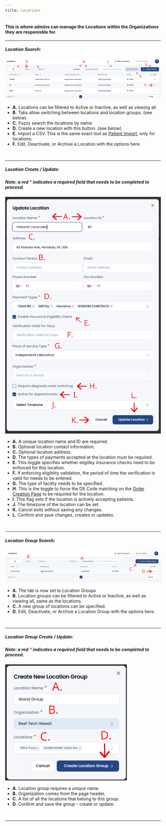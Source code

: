 ```yaml
---
title: Locations
---
```


#### This is where admins can manage the Locations within the Organizations they are responisble for.

<hr />

##### Location Search:

![Screenshot](/src/assets/screenPrints/locSearch.png)

- **A.** Locations can be filtered to Active or Inactive, as well as viewing all.
- **B.** Tabs allow switching between locations and location groups. (see below)
- **C.** Fuzzy search the locations by name.
- **D.** Create a new location with this button. (see below)
- **E.** Import a CSV.  This is the same exact tool as [Patient Import](/patients/import/), only for locations.
- **F.** Edit, Deactivate, or Archive a Location with the options here.

<br />

<hr />

##### Location Create / Update:
##### Note: a red <b style="color: red;">*</b> indicates a required field that needs to be completed to proceed.

![Screenshot](/src/assets/screenPrints/locEdit.png)

- **A.** A unique location name and ID are required.
- **B.** Optional location contact information.
- **C.** Optional location address.
- **D.** The types of payments accepted at the location must be required.
- **E.** This toggle specifies whether eligiliby insurance checks need to be enforced for this location.
- **F.** If enforcing eligiblity validation, the period of time the verification is valid for needs to be entered.
- **G.** The type of facility needs to be specified.
- **H.** This is the toggle to force the DX Code matching on the [Order Creation Page](/orders/add_edit/) to be required for the location.
- **I.** This flag sets if the location is actively accepting patients.
- **J.** The timezone of the location can be set.
- **K.** Cancel exits without saving any changes.
- **L.** Confirm and save changes, creates or updates.

<br />

<hr />

##### Location Group Search:

![Screenshot](/src/assets/screenPrints/locGroup1.png)

- **A.** The tab is now set to Location Groups
- **B.** Location groups can be filtered to Active or Inactive, as well as viewing all, same as the locations.
- **C.** A new group of locations can be specified.
- **D.** Edit, Deactivate, or Archive a Location Group with the options here.

<br />

<hr />

##### Location Group Create / Update:
##### Note: a red <b style="color: red;">*</b> indicates a required field that needs to be completed to proceed.

![Screenshot](/src/assets/screenPrints/locGroup2.png)

- **A.** Location group requires a unique name.
- **B.** Organization comes from the page header.
- **C.** A list of all the locations that belong to this group.
- **D.** Confirm and save the group - create or update.

<br />

<hr />